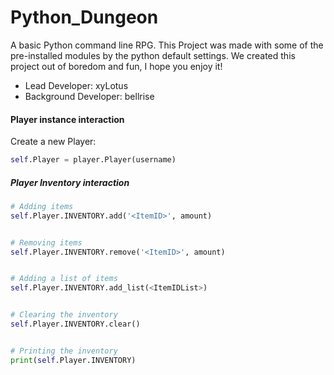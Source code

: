 # Python_Dungeon
A basic Python command line RPG.
This Project was made with some of the pre-installed modules by the python default settings.
We created this project out of boredom and fun, I hope you enjoy it!

- Lead Developer: xyLotus
- Background Developer: bellrise


#### Player instance interaction

Create a new Player:
````python
self.Player = player.Player(username)
````

##### Player Inventory interaction


````python
# Adding items
self.Player.INVENTORY.add('<ItemID>', amount)


# Removing items
self.Player.INVENTORY.remove('<ItemID>', amount)


# Adding a list of items
self.Player.INVENTORY.add_list(<ItemIDList>)


# Clearing the inventory
self.Player.INVENTORY.clear()


# Printing the inventory
print(self.Player.INVENTORY)
````
